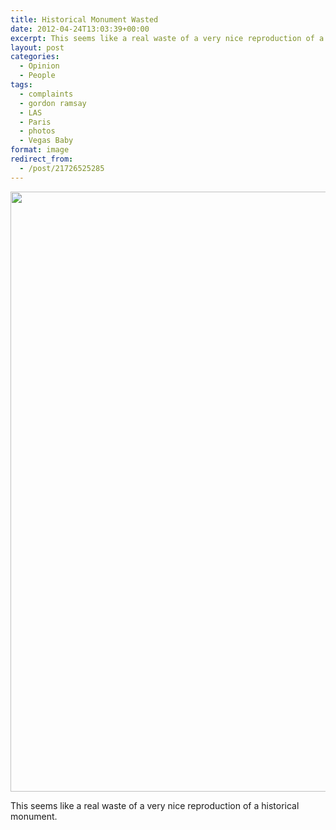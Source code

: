 ```yaml
---
title: Historical Monument Wasted
date: 2012-04-24T13:03:39+00:00
excerpt: This seems like a real waste of a very nice reproduction of a historical monument.
layout: post
categories:
  - Opinion
  - People
tags:
  - complaints
  - gordon ramsay
  - LAS
  - Paris
  - photos
  - Vegas Baby
format: image
redirect_from:
  - /post/21726525285
---
```


<img class="alignnone size-full wp-image-36" src="https://cdn.craigmcn.ca/img/tumblr_m2ztshr6TO1qlv5s6o1_1280.jpg" alt="" width="960" height="960" srcset="https://cdn.craigmcn.ca/img/tumblr_m2ztshr6TO1qlv5s6o1_1280.jpg 960w, https://cdn.craigmcn.ca/img/tumblr_m2ztshr6TO1qlv5s6o1_1280-150x150.jpg 150w, https://cdn.craigmcn.ca/img/tumblr_m2ztshr6TO1qlv5s6o1_1280-300x300.jpg 300w" sizes="(max-width: 960px) 100vw, 960px" />

This seems like a real waste of a very nice reproduction of a historical monument.
